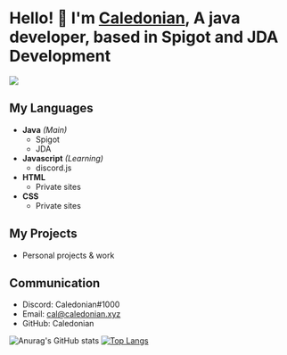 # Hello! 👋 I'm [Caledonian](https://www.caledonian.xyz/ "My Site"), A java developer, based in Spigot and JDA Development

![](https://komarev.com/ghpvc/?username=CaledonianEH)

## My Languages
- **Java** *(Main)*
  - Spigot
  - JDA
- **Javascript** *(Learning)*
  - discord.js
- **HTML**
  - Private sites
- **CSS**
  - Private sites

## My Projects
- Personal projects & work

## Communication
- Discord: Caledonian#1000
- Email: cal@caledonian.xyz
- GitHub: Caledonian

![Anurag's GitHub stats](https://github-readme-stats.vercel.app/api?username=CaledonianEH&show_icons=true&theme=dark)
[![Top Langs](https://github-readme-stats.vercel.app/api/top-langs/?username=CaledonianEH&layout=compact&theme=dark)](https://github.com/CaledonianEH/github-readme-stats)
